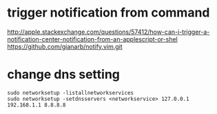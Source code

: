 trigger notification from command
=================================

http://apple.stackexchange.com/questions/57412/how-can-i-trigger-a-notification-center-notification-from-an-applescript-or-shel
https://github.com/gianarb/notify.vim.git

change dns setting
==================

    sudo networksetup -listallnetworkservices
    sudo networksetup -setdnsservers <networkservice> 127.0.0.1 192.168.1.1 8.8.8.8
